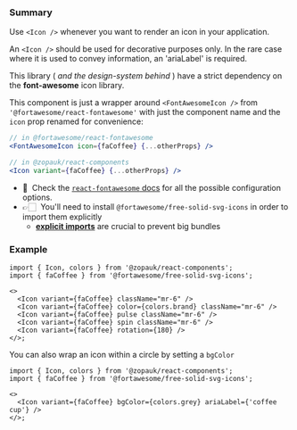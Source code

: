 ### Summary

Use `<Icon />` whenever you want to render an icon in your application.

An `<Icon />` should be used for decorative purposes only. In the rare case where it is used to convey information, an 'ariaLabel' is required.

This library ( _and the design-system behind_ ) have a strict dependency on the **font-awesome** icon library.

This component is just a wrapper around `<FontAwesomeIcon />` from `'@fortawesome/react-fontawesome'` with just the component name and the `icon` prop renamed for convenience:

```jsx static
// in @fortawesome/react-fontawesome
<FontAwesomeIcon icon={faCoffee} {...otherProps} />

// in @zopauk/react-components
<Icon variant={faCoffee} {...otherProps} />
```

- 🧐 &nbsp;Check the [`react-fontawesome` docs](https://github.com/FortAwesome/react-fontawesome) for all the possible configuration options.
- 👉🏻 &nbsp;You'll need to install `@fortawesome/free-solid-svg-icons` in order to import them explicitly
  - [**explicit imports**](https://github.com/FortAwesome/react-fontawesome#explicit-import) are crucial to prevent big bundles

### Example

```tsx
import { Icon, colors } from '@zopauk/react-components';
import { faCoffee } from '@fortawesome/free-solid-svg-icons';

<>
  <Icon variant={faCoffee} className="mr-6" />
  <Icon variant={faCoffee} color={colors.brand} className="mr-6" />
  <Icon variant={faCoffee} pulse className="mr-6" />
  <Icon variant={faCoffee} spin className="mr-6" />
  <Icon variant={faCoffee} rotation={180} />
</>;
```

You can also wrap an icon within a circle by setting a `bgColor`

```tsx
import { Icon, colors } from '@zopauk/react-components';
import { faCoffee } from '@fortawesome/free-solid-svg-icons';

<>
  <Icon variant={faCoffee} bgColor={colors.grey} ariaLabel={'coffee cup'} />
</>;
```
